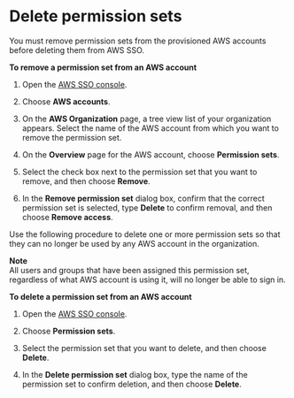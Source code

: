# Delete permission sets<a name="howtoremovepermissionset"></a>

You must remove permission sets from the provisioned AWS accounts before deleting them from AWS SSO\.

**To remove a permission set from an AWS account**

1. Open the [AWS SSO console](https://console.aws.amazon.com/singlesignon)\.

1. Choose **AWS accounts**\.

1. On the **AWS Organization** page, a tree view list of your organization appears\. Select the name of the AWS account from which you want to remove the permission set\.

1. On the **Overview** page for the AWS account, choose **Permission sets**\.

1. Select the check box next to the permission set that you want to remove, and then choose **Remove**\.

1. In the **Remove permission set** dialog box, confirm that the correct permission set is selected, type **Delete** to confirm removal, and then choose **Remove access**\.

Use the following procedure to delete one or more permission sets so that they can no longer be used by any AWS account in the organization\.

**Note**  
All users and groups that have been assigned this permission set, regardless of what AWS account is using it, will no longer be able to sign in\.

**To delete a permission set from an AWS account**

1. Open the [AWS SSO console](https://console.aws.amazon.com/singlesignon)\.

1. Choose **Permission sets**\.

1. Select the permission set that you want to delete, and then choose **Delete**\.

1. In the **Delete permission set** dialog box, type the name of the permission set to confirm deletion, and then choose **Delete**\.